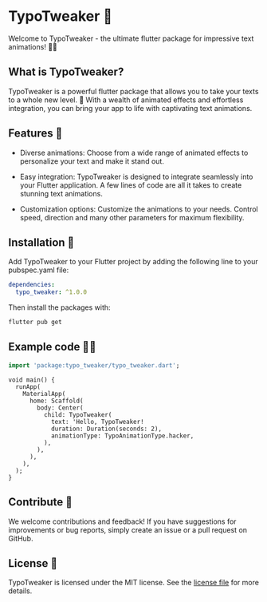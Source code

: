 # TypoTweaker 🚀

Welcome to TypoTweaker - the ultimate flutter package for impressive text animations! 💬✨

## What is TypoTweaker?

TypoTweaker is a powerful flutter package that allows you to take your texts to a whole new level. 🌟 With a wealth of animated effects and effortless integration, you can bring your app to life with captivating text animations.

## Features 🎉

- Diverse animations: Choose from a wide range of animated effects to personalize your text and make it stand out.

- Easy integration: TypoTweaker is designed to integrate seamlessly into your Flutter application. A few lines of code are all it takes to create stunning text animations.

- Customization options: Customize the animations to your needs. Control speed, direction and many other parameters for maximum flexibility.

## Installation 🚚
Add TypoTweaker to your Flutter project by adding the following line to your pubspec.yaml file:

```yaml
dependencies:
  typo_tweaker: ^1.0.0
```
Then install the packages with:

```bash
flutter pub get
```

## Example code 🧑‍💻
```dart
import 'package:typo_tweaker/typo_tweaker.dart';
```

```
void main() {
  runApp(
    MaterialApp(
      home: Scaffold(
        body: Center(
          child: TypoTweaker(
            text: 'Hello, TypoTweaker!
            duration: Duration(seconds: 2),
            animationType: TypoAnimationType.hacker,
          ),
        ),
      ),
    ),
  );
}
```

## Contribute 💪
We welcome contributions and feedback! If you have suggestions for improvements or bug reports, simply create an issue or a pull request on GitHub.

## License 📝
TypoTweaker is licensed under the MIT license. See the [license file](LICENSE) for more details.